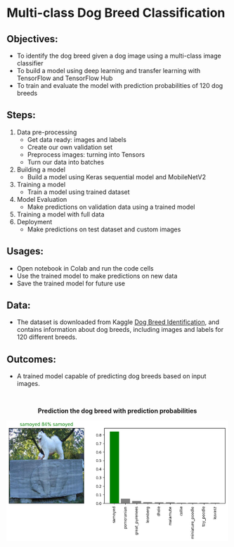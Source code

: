 # Multi-class Dog Breed Classification

## Objectives:
- To identify the dog breed given a dog image using a multi-class image classifier
- To build a model using deep learning and transfer learning with TensorFlow and TensorFlow Hub
- To train and evaluate the model with prediction probabilities of 120 dog breeds

## Steps:
1. Data pre-processing
    - Get data ready: images and labels
    - Create our own validation set
    - Preprocess images: turning into Tensors
    - Turn our data into batches
2. Building a model
    - Build a model using Keras sequential model and MobileNetV2
3. Training a model
    - Train a model using trained dataset
4. Model Evaluation
    - Make predictions on validation data using a trained model
5. Training a model with full data
6. Deployment
    - Make predictions on test dataset and custom images

## Usages:
- Open notebook in Colab and run the code cells
- Use the trained model to make predictions on new data
- Save the trained model for future use

## Data:
- The dataset is downloaded from Kaggle [Dog Breed Identification](https://www.kaggle.com/c/dog-breed-identification/data), and contains information about dog breeds, including images and labels for 120 different breeds.

## Outcomes:
- A trained model capable of predicting dog breeds based on input images.
<br>

<p align="center"><b>Prediction the dog breed with prediction probabilities</b></p>
<div align="center">
  <img src="https://github.com/OCR-tech/OCR-tech/blob/main/docs/img/project_ds3a.png"/>
</div>
<br>